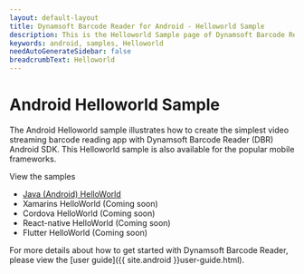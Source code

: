 ```yaml
---
layout: default-layout
title: Dynamsoft Barcode Reader for Android - Helloworld Sample
description: This is the Helloworld Sample page of Dynamsoft Barcode Reader for Android SDK.
keywords: android, samples, Helloworld
needAutoGenerateSidebar: false
breadcrumbText: Helloworld
---
```


# Android Helloworld Sample

The Android Helloworld sample illustrates how to create the simplest video streaming barcode reading app with Dynamsoft Barcode Reader (DBR) Android SDK. This Helloworld sample is also available for the popular mobile frameworks.

View the samples

- <a href="https://github.com/Dynamsoft/barcode-reader-mobile-samples/tree/main/android" target="_blank">Java (Android) HelloWorld</a>
- Xamarins HelloWorld (Coming soon)
- Cordova HelloWorld (Coming soon)
- React-native HelloWorld (Coming soon)
- Flutter HelloWorld (Coming soon)

For more details about how to get started with Dynamsoft Barcode Reader, please view the [user guide]({{ site.android }}user-guide.html).
